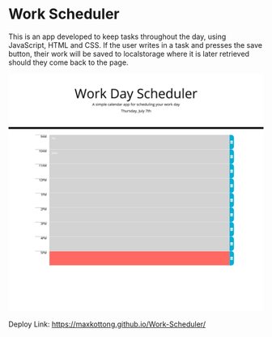 # Work Scheduler

This is an app developed to keep tasks throughout the day, using JavaScript, HTML and CSS. If the user writes in a task and presses the save button, their work will be saved to localstorage
where it is later retrieved should they come back to the page.

![Finished-site](./assets/images/Finished-Site.PNG)

Deploy Link: https://maxkottong.github.io/Work-Scheduler/
